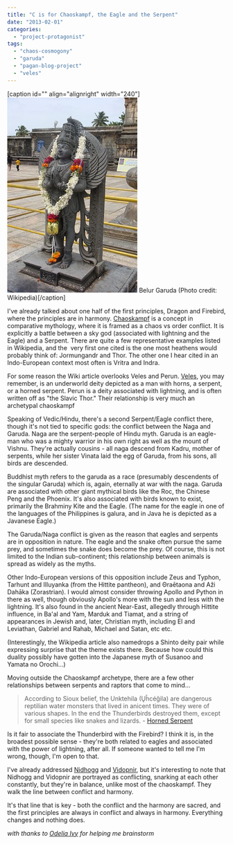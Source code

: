 ```yaml
---
title: "C is for Chaoskampf, the Eagle and the Serpent"
date: "2013-02-01"
categories: 
  - "project-protagonist"
tags: 
  - "chaos-cosmogony"
  - "garuda"
  - "pagan-blog-project"
  - "veles"
---
```


\[caption id="" align="alignright" width="240"\][![Belur Garuda](images/300px-Belur_Garuda.jpg "Belur Garuda")](http://commons.wikipedia.org/wiki/File:Belur_Garuda.jpg) Belur Garuda (Photo credit: Wikipedia)\[/caption\]

I've already talked about one half of the first principles, Dragon and Firebird, where the principles are in harmony. [Chaoskampf](http://en.wikipedia.org/wiki/Chaos_%28cosmogony%29 "Chaos (cosmogony)") is a concept in comparative mythology, where it is framed as a chaos vs order conflict. It is explicitly a battle between a sky god (associated with lightning and the Eagle) and a Serpent. There are quite a few representative examples listed in Wikipedia, and the  very first one cited is the one most heathens would probably think of: Jormungandr and Thor. The other one I hear cited in an Indo-European context most often is Vritra and Indra.

For some reason the Wiki article overlooks Veles and Perun. [Veles](http://jackadreams.info/2012/11/01/v-is-for-veles-and-victory/), you may remember, is an underworld deity depicted as a man with horns, a serpent, or a horned serpent. Perun is a deity associated with lightning, and is often written off as "the Slavic Thor." Their relationship is very much an archetypal chaoskampf

Speaking of Vedic/Hindu, there's a second Serpent/Eagle conflict there, though it's not tied to specific gods: the conflict between the Naga and Garuda. Naga are the serpent-people of Hindu myth. Garuda is an eagle-man who was a mighty warrior in his own right as well as the mount of Vishnu. They're actually cousins - all naga descend from Kadru, mother of serpents, while her sister Vinata laid the egg of Garuda, from his sons, all birds are descended.

Buddhist myth refers to the garuda as a race (presumably descendents of the singular Garuda) which is, again, eternally at war with the naga. Garuda are associated with other giant mythical birds like the Roc, the Chinese Peng and the Phoenix. It's also associated with birds known to exist, primarily the Brahminy Kite and the Eagle. (The name for the eagle in one of the languages of the Philippines is galura, and in Java he is depicted as a Javanese Eagle.)

The Garuda/Naga conflict is given as the reason that eagles and serpents are in opposition in nature. The eagle and the snake often pursue the same prey, and sometimes the snake does become the prey. Of course, this is not limited to the Indian sub-continent; this relationship between animals is spread as widely as the myths.

Other Indo-European versions of this opposition include Zeus and Typhon, Tarhunt and Illuyanka (from the Hittite pantheon), and Θraētaona and Aži Dahāka (Zorastrian). I would almost consider throwing Apollo and Python in there as well, though obviously Apollo's more with the sun and less with the lightning. It's also found in the ancient Near-East, allegedly through Hittite influence, in Ba'al and Yam, Marduk and Tiamat, and a string of appearances in Jewish and, later, Christian myth, including El and Leviathan, Gabriel and Rahab, Michael and Satan, etc etc.

(Interestingly, the Wikipedia article also namedrops a Shinto deity pair while expressing surprise that the theme exists there. Because how could this duality possibly have gotten into the Japanese myth of Susanoo and Yamata no Orochi...)

Moving outside the Chaoskampf archetype, there are a few other relationships between serpents and raptors that come to mind...

> According to Sioux belief, the Unktehila (Ųȟcéǧila) are dangerous reptilian water monsters that lived in anicent times. They were of various shapes. In the end the Thunderbirds destroyed them, except for small species like snakes and lizards. - [Horned Serpent](http://en.wikipedia.org/wiki/Horned_Serpent)

Is it fair to associate the Thunderbird with the Firebird? I think it is, in the broadest possible sense - they're both related to eagles and associated with the power of lightning, after all. If someone wanted to tell me I'm wrong, though, I'm open to that.

I've already addressed [Nidhogg](http://jackadreams.info/2012/07/05/n-is-for-nidhoggr/) and [Vidopnir](http://jackadreams.info/2012/10/26/v-is-for-vidopnir-and-the-view-from-up-here/), but it's interesting to note that Nidhogg and Vidopnir are portrayed as conflicting, snarking at each other constantly, but they're in balance, unlike most of the chaoskampf. They walk the line between conflict and harmony.

It's that line that is key - both the conflict and the harmony are sacred, and the first principles are always in conflict and always in harmony. Everything changes and nothing does.

_with thanks to [Odelia Ivy](http://odeliaivy.wordpress.com/) for helping me brainstorm_
